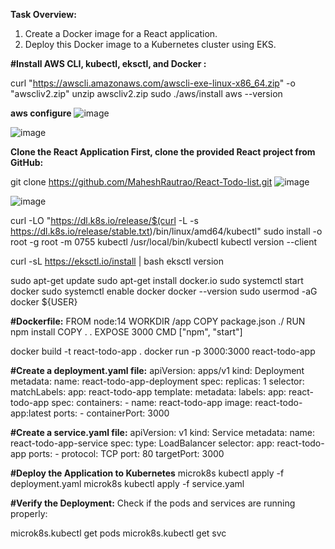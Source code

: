 **Task Overview:**
1. Create a Docker image for a React application.
2. Deploy this Docker image to a Kubernetes cluster using EKS.





**#Install AWS CLI, kubectl, eksctl, and Docker :**

curl "https://awscli.amazonaws.com/awscli-exe-linux-x86_64.zip" -o "awscliv2.zip"
unzip awscliv2.zip
sudo ./aws/install
aws --version

**aws configure**
![image](https://github.com/user-attachments/assets/f2443534-cd27-4fdd-bd79-8984e7552aee)

![image](https://github.com/user-attachments/assets/d8916d75-2775-4d2c-a870-e7add6d894d0)

**Clone the React Application
First, clone the provided React project from GitHub:**

git clone https://github.com/MaheshRautrao/React-Todo-list.git
![image](https://github.com/user-attachments/assets/af8d5379-fc9c-4f53-bbdf-caaa1551199e)

![image](https://github.com/user-attachments/assets/2da868e1-2093-4e6f-ad5f-9c20f6411f49)

curl -LO "https://dl.k8s.io/release/$(curl -L -s https://dl.k8s.io/release/stable.txt)/bin/linux/amd64/kubectl"
sudo install -o root -g root -m 0755 kubectl /usr/local/bin/kubectl
kubectl version --client

curl -sL https://eksctl.io/install | bash
eksctl version

sudo apt-get update
sudo apt-get install docker.io
sudo systemctl start docker
sudo systemctl enable docker
docker --version
sudo usermod -aG docker ${USER}

**#Dockerfile:**
FROM node:14
WORKDIR /app
COPY package.json ./
RUN npm install
COPY . .
EXPOSE 3000
CMD ["npm", "start"]


docker build -t react-todo-app .
docker run -p 3000:3000 react-todo-app



**#Create a deployment.yaml file:**
apiVersion: apps/v1
kind: Deployment
metadata:
  name: react-todo-app-deployment
spec:
  replicas: 1
  selector:
    matchLabels:
      app: react-todo-app
  template:
    metadata:
      labels:
        app: react-todo-app
    spec:
      containers:
      - name: react-todo-app
        image: react-todo-app:latest
        ports:
        - containerPort: 3000


**#Create a service.yaml file:**
apiVersion: v1
kind: Service
metadata:
  name: react-todo-app-service
spec:
  type: LoadBalancer
  selector:
    app: react-todo-app
  ports:
    - protocol: TCP
      port: 80
      targetPort: 3000


**#Deploy the Application to Kubernetes**
microk8s kubectl apply -f deployment.yaml
microk8s kubectl apply -f service.yaml


**#Verify the Deployment:**
Check if the pods and services are running properly:


microk8s.kubectl get pods
microk8s.kubectl get svc




